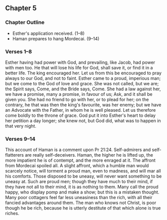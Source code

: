 ## Chapter 5

### Chapter Outline

- Esther's application received. (1–8)
- Haman prepares to hang Mordecai. (9–14)

### Verses 1–8

Esther having had power with God, and prevailing, like Jacob, had power with men too. He that will lose his life for God, shall save it, or find it in a better life. The king encouraged her. Let us from this be encouraged to pray always to our God, and not to faint. Esther came to a proud, imperious man; but we come to the God of love and grace. She was not called, but we are; the Spirit says, Come, and the Bride says, Come. She had a law against her, we have a promise, many a promise, in favour of us; Ask, and it shall be given you. She had no friend to go with her, or to plead for her; on the contrary, he that was then the king's favourite, was her enemy; but we have an Advocate with the Father, in whom he is well pleased. Let us therefore come boldly to the throne of grace. God put it into Esther's heart to delay her petition a day longer; she knew not, but God did, what was to happen in that very night.

### Verses 9–14

This account of Haman is a comment upon Pr 21:24. Self-admirers and self-flatterers are really self-deceivers. Haman, the higher he is lifted up, the more impatient he is of contempt, and the more enraged at it. The affront from Mordecai spoiled all. A slight affront, which a humble man would scarcely notice, will torment a proud man, even to madness, and will mar all his comforts. Those disposed to be uneasy, will never want something to be uneasy at. Such are proud men; though they have much to their mind, if they have not all to their mind, it is as nothing to them. Many call the proud happy, who display pomp and make a show; but this is a mistaken thought. Many poor cottagers feel far less uneasiness than the rich, with all their fancied advantages around them. The man who knows not Christ, is poor though he be rich, because he is utterly destitute of that which alone is true riches.


